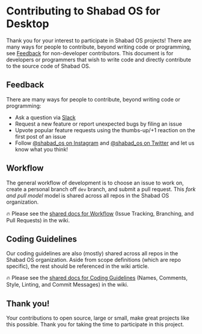 # Contributing to Shabad OS for Desktop

Thank you for your interest to participate in Shabad OS projects! There are many ways for people to contribute, beyond writing code or programming, see [Feedback](#feedback) for non-developer contributors. This document is for developers or programmers that wish to write code and directly contribute to the source code of Shabad OS.

## Feedback

There are many ways for people to contribute, beyond writing code or programming:

* Ask a question via [Slack](https://chat.shabados.com)
* Request a new feature or report unexpected bugs by filing an issue
* Upvote popular feature requests using the thumbs-up/+1 reaction on the first post of an issue
* Follow [@shabad_os on Instagram](https://www.instagram.com/shabad_os/) and [@shabad_os on Twitter](https://www.twitter.com/shabad_os/) and let us know what you think!

## Workflow

The general workflow of development is to choose an issue to work on, create a personal branch off `dev` branch, and submit a pull request. This _fork and pull model_ model is shared across all repos in the Shabad OS organization.

:fire: Please see the [shared docs for Workflow](https://github.com/ShabadOS/.github/wiki/How-to-Contribute#workflow) (Issue Tracking, Branching, and Pull Requests) in the wiki.

## Coding Guidelines

Our coding guidelines are also (mostly) shared across all repos in the Shabad OS organization. Aside from scope definitions (which are repo specific), the rest should be referenced in the wiki article.

:fire: Please see the [shared docs for Coding Guidelines](https://github.com/ShabadOS/.github/wiki/How-to-Contribute#coding-guidelines) (Names, Comments, Style, Linting, and Commit Messages) in the wiki.

## Thank you!

Your contributions to open source, large or small, make great projects like this possible. Thank you for taking the time to participate in this project.
